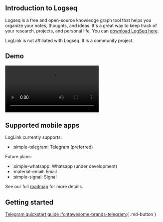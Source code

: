 ## Introduction to Logseq

Logseq is a free and open-source knowledge graph tool that helps you organize your notes, thoughts, and ideas. It's a great way to keep track of your research, projects, and personal life. You can [download LogSeq here](https://logseq.com/).

LogLink is not affiliated with Logseq. It is a community project.

## Demo

![type:video](./img/LogLink_demo.mp4)

## Supported mobile apps

LogLink currently supports:

- :simple-telegram: Telegram (preferred)

Future plans:

- :simple-whatsapp: Whatsapp (under development)
- :material-email: Email
- :simple-signal: Signal

See our full [roadmap](/roadmap) for more details.

## Getting started

[Telegram quickstart guide :fontawesome-brands-telegram:](telegram-quickstart){ .md-button }

